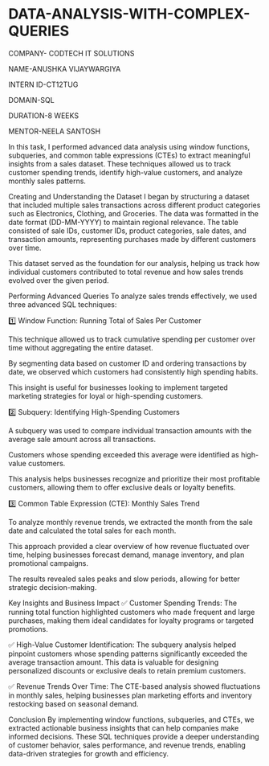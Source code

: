 # DATA-ANALYSIS-WITH-COMPLEX-QUERIES

COMPANY- CODTECH IT SOLUTIONS

NAME-ANUSHKA VIJAYWARGIYA

INTERN ID-CT12TUG

DOMAIN-SQL

DURATION-8 WEEKS

MENTOR-NEELA SANTOSH

In this task, I performed advanced data analysis using window functions, subqueries, and common table expressions (CTEs) to extract meaningful insights from a sales dataset. These techniques allowed us to track customer spending trends, identify high-value customers, and analyze monthly sales patterns.

Creating and Understanding the Dataset
I began by structuring a dataset that included multiple sales transactions across different product categories such as Electronics, Clothing, and Groceries. The data was formatted in the date format (DD-MM-YYYY) to maintain regional relevance. The table consisted of sale IDs, customer IDs, product categories, sale dates, and transaction amounts, representing purchases made by different customers over time.

This dataset served as the foundation for our analysis, helping us track how individual customers contributed to total revenue and how sales trends evolved over the given period.

Performing Advanced Queries
To analyze sales trends effectively, we used three advanced SQL techniques:

1️⃣ Window Function: Running Total of Sales Per Customer

This technique allowed us to track cumulative spending per customer over time without aggregating the entire dataset.

By segmenting data based on customer ID and ordering transactions by date, we observed which customers had consistently high spending habits.

This insight is useful for businesses looking to implement targeted marketing strategies for loyal or high-spending customers.

2️⃣ Subquery: Identifying High-Spending Customers

A subquery was used to compare individual transaction amounts with the average sale amount across all transactions.

Customers whose spending exceeded this average were identified as high-value customers.

This analysis helps businesses recognize and prioritize their most profitable customers, allowing them to offer exclusive deals or loyalty benefits.

3️⃣ Common Table Expression (CTE): Monthly Sales Trend

To analyze monthly revenue trends, we extracted the month from the sale date and calculated the total sales for each month.

This approach provided a clear overview of how revenue fluctuated over time, helping businesses forecast demand, manage inventory, and plan promotional campaigns.

The results revealed sales peaks and slow periods, allowing for better strategic decision-making.

Key Insights and Business Impact
✅ Customer Spending Trends: The running total function highlighted customers who made frequent and large purchases, making them ideal candidates for loyalty programs or targeted promotions.

✅ High-Value Customer Identification: The subquery analysis helped pinpoint customers whose spending patterns significantly exceeded the average transaction amount. This data is valuable for designing personalized discounts or exclusive deals to retain premium customers.

✅ Revenue Trends Over Time: The CTE-based analysis showed fluctuations in monthly sales, helping businesses plan marketing efforts and inventory restocking based on seasonal demand.

Conclusion
By implementing window functions, subqueries, and CTEs, we extracted actionable business insights that can help companies make informed decisions. These SQL techniques provide a deeper understanding of customer behavior, sales performance, and revenue trends, enabling data-driven strategies for growth and efficiency. 
